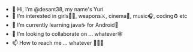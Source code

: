 - 👋 Hi, I’m @desant38, my name's Yuri
- 👀 I’m interested in girls💃🏻, weapons⚔️, cinema📼, music🎧, coding♻️ etc
- 🌱 I’m currently learning java☕ for Android📱
- 💞️ I’m looking to collaborate on ... whatever🕸️
- 📫 How to reach me ... whatever 🤷🏻‍♂️

<!---
desant38/desant38 is a ✨ special ✨ repository because its `README.md` (this file) appears on your GitHub profile.
You can click the Preview link to take a look at your changes.
--->
